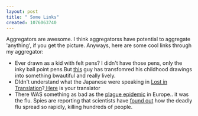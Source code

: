 ```yaml
--- 
layout: post
title: " Some Links"
created: 1076063740
---
```

Aggregators are awesome. I think aggregatorss have potential to aggregate 'anything', if you get the picture. Anyways, here are some cool links through my aggregator:
<ul><li>Ever drawn as a kid with felt pens? I didn't have those pens, only the inky ball point pens.But <a href="http://www.nuisance.org.uk/html/stole_felt.html">this</a> guy has transfomred his childhood drawings into something bwautiful and really lively.</li>
<li>DIdn't understand what the Japanese were speaking in <a href="http://imdb.com/title/tt0335266/">Lost in Translation</a>?<a href="http://cgi.monjunet.ne.jp/PT/honyaku/bin/hksrch.dll?Q=motoko+rich&D=149296&I=2"> Here</a> is your translator</li>
<li>There WAS something as bad as the <a href="http://www.iath.virginia.edu/osheim/intro.html">plague epidemic</a> in Europe.. it was the flu. Spies are reporting that scientists have <a href="http://news.bbc.co.uk/2/hi/health/3455873.stm">found out</a> how the deadly flu spread so rapidly, killing hundreds of people.
